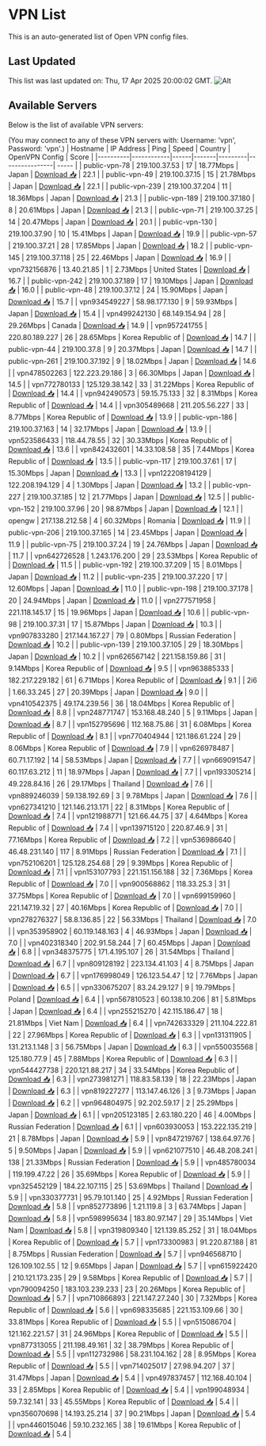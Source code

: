 # VPN List

This is an auto-generated list of Open VPN config files.

## Last Updated

This list was last updated on: Thu, 17 Apr 2025 20:00:02 GMT.
![Alt](https://repobeats.axiom.co/api/embed/186b98318ef1479477931607c1ad7d823f12451f.svg "Repobeats analytics image")

## Available Servers

Below is the list of available VPN servers:

(You may connect to any of these VPN servers with: Username: 'vpn', Password: 'vpn'.)
| Hostname | IP Address | Ping | Speed | Country | OpenVPN Config | Score |
|----------|------------|------|-------|---------|----------------| ----- |
| public-vpn-78 | 219.100.37.53 | 17 | 18.77Mbps | Japan | [Download 📥](./configs/server_0_JP.ovpn) | 22.1 |
| public-vpn-49 | 219.100.37.15 | 15 | 21.78Mbps | Japan | [Download 📥](./configs/server_1_JP.ovpn) | 22.1 |
| public-vpn-239 | 219.100.37.204 | 11 | 18.36Mbps | Japan | [Download 📥](./configs/server_2_JP.ovpn) | 21.3 |
| public-vpn-189 | 219.100.37.180 | 8 | 20.61Mbps | Japan | [Download 📥](./configs/server_3_JP.ovpn) | 21.3 |
| public-vpn-71 | 219.100.37.25 | 14 | 20.47Mbps | Japan | [Download 📥](./configs/server_4_JP.ovpn) | 20.1 |
| public-vpn-130 | 219.100.37.90 | 10 | 15.41Mbps | Japan | [Download 📥](./configs/server_5_JP.ovpn) | 19.9 |
| public-vpn-57 | 219.100.37.21 | 28 | 17.85Mbps | Japan | [Download 📥](./configs/server_6_JP.ovpn) | 18.2 |
| public-vpn-145 | 219.100.37.118 | 25 | 22.46Mbps | Japan | [Download 📥](./configs/server_7_JP.ovpn) | 16.9 |
| vpn732156876 | 13.40.21.85 | 1 | 2.73Mbps | United States | [Download 📥](./configs/server_8_US.ovpn) | 16.7 |
| public-vpn-242 | 219.100.37.189 | 17 | 19.10Mbps | Japan | [Download 📥](./configs/server_9_JP.ovpn) | 16.0 |
| public-vpn-48 | 219.100.37.12 | 24 | 15.90Mbps | Japan | [Download 📥](./configs/server_10_JP.ovpn) | 15.7 |
| vpn934549227 | 58.98.177.130 | 9 | 59.93Mbps | Japan | [Download 📥](./configs/server_11_JP.ovpn) | 15.4 |
| vpn499242130 | 68.149.154.94 | 28 | 29.26Mbps | Canada | [Download 📥](./configs/server_12_CA.ovpn) | 14.9 |
| vpn957241755 | 220.80.189.227 | 26 | 28.65Mbps | Korea Republic of | [Download 📥](./configs/server_13_KR.ovpn) | 14.7 |
| public-vpn-44 | 219.100.37.8 | 9 | 20.37Mbps | Japan | [Download 📥](./configs/server_14_JP.ovpn) | 14.7 |
| public-vpn-261 | 219.100.37.192 | 9 | 18.02Mbps | Japan | [Download 📥](./configs/server_15_JP.ovpn) | 14.6 |
| vpn478502263 | 122.223.29.186 | 3 | 66.30Mbps | Japan | [Download 📥](./configs/server_16_JP.ovpn) | 14.5 |
| vpn772780133 | 125.129.38.142 | 33 | 31.22Mbps | Korea Republic of | [Download 📥](./configs/server_17_KR.ovpn) | 14.4 |
| vpn942490573 | 59.15.75.133 | 32 | 8.31Mbps | Korea Republic of | [Download 📥](./configs/server_18_KR.ovpn) | 14.4 |
| vpn305489668 | 211.205.56.227 | 33 | 8.77Mbps | Korea Republic of | [Download 📥](./configs/server_19_KR.ovpn) | 13.9 |
| public-vpn-186 | 219.100.37.163 | 14 | 32.17Mbps | Japan | [Download 📥](./configs/server_20_JP.ovpn) | 13.9 |
| vpn523586433 | 118.44.78.55 | 32 | 30.33Mbps | Korea Republic of | [Download 📥](./configs/server_21_KR.ovpn) | 13.6 |
| vpn842432601 | 14.33.108.58 | 35 | 7.44Mbps | Korea Republic of | [Download 📥](./configs/server_22_KR.ovpn) | 13.5 |
| public-vpn-117 | 219.100.37.61 | 17 | 15.30Mbps | Japan | [Download 📥](./configs/server_23_JP.ovpn) | 13.3 |
| vpn122208194129 | 122.208.194.129 | 4 | 1.30Mbps | Japan | [Download 📥](./configs/server_24_JP.ovpn) | 13.2 |
| public-vpn-227 | 219.100.37.185 | 12 | 21.77Mbps | Japan | [Download 📥](./configs/server_25_JP.ovpn) | 12.5 |
| public-vpn-152 | 219.100.37.96 | 20 | 98.87Mbps | Japan | [Download 📥](./configs/server_26_JP.ovpn) | 12.1 |
| opengw | 217.138.212.58 | 4 | 60.32Mbps | Romania | [Download 📥](./configs/server_27_RO.ovpn) | 11.9 |
| public-vpn-206 | 219.100.37.165 | 14 | 23.45Mbps | Japan | [Download 📥](./configs/server_28_JP.ovpn) | 11.9 |
| public-vpn-75 | 219.100.37.24 | 19 | 24.76Mbps | Japan | [Download 📥](./configs/server_29_JP.ovpn) | 11.7 |
| vpn642726528 | 1.243.176.200 | 29 | 23.53Mbps | Korea Republic of | [Download 📥](./configs/server_30_KR.ovpn) | 11.5 |
| public-vpn-192 | 219.100.37.209 | 15 | 8.01Mbps | Japan | [Download 📥](./configs/server_31_JP.ovpn) | 11.2 |
| public-vpn-235 | 219.100.37.220 | 17 | 12.60Mbps | Japan | [Download 📥](./configs/server_32_JP.ovpn) | 11.0 |
| public-vpn-198 | 219.100.37.178 | 20 | 24.94Mbps | Japan | [Download 📥](./configs/server_33_JP.ovpn) | 11.0 |
| vpn277571958 | 221.118.145.17 | 15 | 19.96Mbps | Japan | [Download 📥](./configs/server_34_JP.ovpn) | 10.6 |
| public-vpn-98 | 219.100.37.31 | 17 | 15.87Mbps | Japan | [Download 📥](./configs/server_35_JP.ovpn) | 10.3 |
| vpn907833280 | 217.144.167.27 | 79 | 0.80Mbps | Russian Federation | [Download 📥](./configs/server_36_RU.ovpn) | 10.2 |
| public-vpn-139 | 219.100.37.105 | 29 | 18.30Mbps | Japan | [Download 📥](./configs/server_37_JP.ovpn) | 10.2 |
| vpn626567142 | 221.158.159.86 | 31 | 9.14Mbps | Korea Republic of | [Download 📥](./configs/server_38_KR.ovpn) | 9.5 |
| vpn963885333 | 182.217.229.182 | 61 | 6.71Mbps | Korea Republic of | [Download 📥](./configs/server_39_KR.ovpn) | 9.1 |
| 2i6 | 1.66.33.245 | 27 | 20.39Mbps | Japan | [Download 📥](./configs/server_40_JP.ovpn) | 9.0 |
| vpn410542375 | 49.174.239.56 | 36 | 18.04Mbps | Korea Republic of | [Download 📥](./configs/server_41_KR.ovpn) | 8.8 |
| vpn248771747 | 153.168.48.240 | 5 | 9.11Mbps | Japan | [Download 📥](./configs/server_42_JP.ovpn) | 8.7 |
| vpn152795696 | 112.168.75.86 | 31 | 6.08Mbps | Korea Republic of | [Download 📥](./configs/server_43_KR.ovpn) | 8.1 |
| vpn770404944 | 121.186.61.224 | 29 | 8.06Mbps | Korea Republic of | [Download 📥](./configs/server_44_KR.ovpn) | 7.9 |
| vpn626978487 | 60.71.17.192 | 14 | 58.53Mbps | Japan | [Download 📥](./configs/server_45_JP.ovpn) | 7.7 |
| vpn669091547 | 60.117.63.212 | 11 | 18.97Mbps | Japan | [Download 📥](./configs/server_46_JP.ovpn) | 7.7 |
| vpn193305214 | 49.228.84.16 | 26 | 29.17Mbps | Thailand | [Download 📥](./configs/server_47_TH.ovpn) | 7.6 |
| vpn889246039 | 59.138.192.69 | 3 | 9.78Mbps | Japan | [Download 📥](./configs/server_48_JP.ovpn) | 7.6 |
| vpn627341210 | 121.146.213.171 | 22 | 8.31Mbps | Korea Republic of | [Download 📥](./configs/server_49_KR.ovpn) | 7.4 |
| vpn121988771 | 121.66.44.75 | 37 | 4.64Mbps | Korea Republic of | [Download 📥](./configs/server_50_KR.ovpn) | 7.4 |
| vpn139715120 | 220.87.46.9 | 31 | 77.16Mbps | Korea Republic of | [Download 📥](./configs/server_51_KR.ovpn) | 7.2 |
| vpn536986640 | 46.48.231.140 | 117 | 8.91Mbps | Russian Federation | [Download 📥](./configs/server_52_RU.ovpn) | 7.1 |
| vpn752106201 | 125.128.254.68 | 29 | 9.39Mbps | Korea Republic of | [Download 📥](./configs/server_53_KR.ovpn) | 7.1 |
| vpn153107793 | 221.151.156.188 | 32 | 7.36Mbps | Korea Republic of | [Download 📥](./configs/server_54_KR.ovpn) | 7.0 |
| vpn900568862 | 118.33.25.3 | 31 | 37.75Mbps | Korea Republic of | [Download 📥](./configs/server_55_KR.ovpn) | 7.0 |
| vpn699159960 | 221.147.19.32 | 27 | 40.16Mbps | Korea Republic of | [Download 📥](./configs/server_56_KR.ovpn) | 7.0 |
| vpn278276327 | 58.8.136.85 | 22 | 56.33Mbps | Thailand | [Download 📥](./configs/server_57_TH.ovpn) | 7.0 |
| vpn353958902 | 60.119.148.163 | 4 | 46.93Mbps | Japan | [Download 📥](./configs/server_58_JP.ovpn) | 7.0 |
| vpn402318340 | 202.91.58.244 | 7 | 60.45Mbps | Japan | [Download 📥](./configs/server_59_JP.ovpn) | 6.8 |
| vpn348375775 | 171.4.195.107 | 26 | 31.54Mbps | Thailand | [Download 📥](./configs/server_60_TH.ovpn) | 6.7 |
| vpn809128192 | 223.134.41.103 | 4 | 8.75Mbps | Japan | [Download 📥](./configs/server_61_JP.ovpn) | 6.7 |
| vpn176998049 | 126.123.54.47 | 12 | 7.76Mbps | Japan | [Download 📥](./configs/server_62_JP.ovpn) | 6.5 |
| vpn330675207 | 83.24.29.127 | 9 | 19.79Mbps | Poland | [Download 📥](./configs/server_63_PL.ovpn) | 6.4 |
| vpn567810523 | 60.138.10.206 | 81 | 5.81Mbps | Japan | [Download 📥](./configs/server_64_JP.ovpn) | 6.4 |
| vpn255215270 | 42.115.186.47 | 18 | 21.81Mbps | Viet Nam | [Download 📥](./configs/server_65_VN.ovpn) | 6.4 |
| vpn742633329 | 211.104.222.81 | 22 | 27.96Mbps | Korea Republic of | [Download 📥](./configs/server_66_KR.ovpn) | 6.3 |
| vpn131311905 | 131.213.1.148 | 3 | 56.75Mbps | Japan | [Download 📥](./configs/server_67_JP.ovpn) | 6.3 |
| vpn550035568 | 125.180.77.9 | 45 | 7.88Mbps | Korea Republic of | [Download 📥](./configs/server_68_KR.ovpn) | 6.3 |
| vpn544427738 | 220.121.88.217 | 34 | 33.54Mbps | Korea Republic of | [Download 📥](./configs/server_69_KR.ovpn) | 6.3 |
| vpn273981271 | 118.83.58.139 | 18 | 22.23Mbps | Japan | [Download 📥](./configs/server_70_JP.ovpn) | 6.3 |
| vpn819227277 | 113.147.46.126 | 3 | 9.73Mbps | Japan | [Download 📥](./configs/server_71_JP.ovpn) | 6.2 |
| vpn964804975 | 92.202.59.17 | 2 | 25.29Mbps | Japan | [Download 📥](./configs/server_72_JP.ovpn) | 6.1 |
| vpn205123185 | 2.63.180.220 | 46 | 4.00Mbps | Russian Federation | [Download 📥](./configs/server_73_RU.ovpn) | 6.1 |
| vpn603930053 | 153.222.135.219 | 21 | 8.78Mbps | Japan | [Download 📥](./configs/server_74_JP.ovpn) | 5.9 |
| vpn847219767 | 138.64.97.76 | 5 | 9.50Mbps | Japan | [Download 📥](./configs/server_75_JP.ovpn) | 5.9 |
| vpn621077510 | 46.48.208.241 | 138 | 21.33Mbps | Russian Federation | [Download 📥](./configs/server_76_RU.ovpn) | 5.9 |
| vpn485780034 | 119.199.47.22 | 26 | 35.69Mbps | Korea Republic of | [Download 📥](./configs/server_77_KR.ovpn) | 5.9 |
| vpn325452129 | 184.22.107.115 | 25 | 53.69Mbps | Thailand | [Download 📥](./configs/server_78_TH.ovpn) | 5.9 |
| vpn330377731 | 95.79.101.140 | 25 | 4.92Mbps | Russian Federation | [Download 📥](./configs/server_79_RU.ovpn) | 5.8 |
| vpn852773896 | 1.21.119.8 | 3 | 63.74Mbps | Japan | [Download 📥](./configs/server_80_JP.ovpn) | 5.8 |
| vpn598995634 | 183.80.97.147 | 29 | 35.14Mbps | Viet Nam | [Download 📥](./configs/server_81_VN.ovpn) | 5.8 |
| vpn319809340 | 121.139.85.252 | 31 | 18.04Mbps | Korea Republic of | [Download 📥](./configs/server_82_KR.ovpn) | 5.7 |
| vpn173300983 | 91.220.87.188 | 81 | 8.75Mbps | Russian Federation | [Download 📥](./configs/server_83_RU.ovpn) | 5.7 |
| vpn946568710 | 126.109.102.55 | 12 | 9.65Mbps | Japan | [Download 📥](./configs/server_84_JP.ovpn) | 5.7 |
| vpn615922420 | 210.121.173.235 | 29 | 9.58Mbps | Korea Republic of | [Download 📥](./configs/server_85_KR.ovpn) | 5.7 |
| vpn790094250 | 183.103.239.233 | 23 | 20.26Mbps | Korea Republic of | [Download 📥](./configs/server_86_KR.ovpn) | 5.7 |
| vpn710866893 | 221.147.27.240 | 30 | 7.32Mbps | Korea Republic of | [Download 📥](./configs/server_87_KR.ovpn) | 5.6 |
| vpn698335685 | 221.153.109.66 | 30 | 33.81Mbps | Korea Republic of | [Download 📥](./configs/server_88_KR.ovpn) | 5.5 |
| vpn515086704 | 121.162.221.57 | 31 | 24.96Mbps | Korea Republic of | [Download 📥](./configs/server_89_KR.ovpn) | 5.5 |
| vpn877313055 | 211.198.49.161 | 32 | 38.79Mbps | Korea Republic of | [Download 📥](./configs/server_90_KR.ovpn) | 5.5 |
| vpn112732986 | 58.231.104.162 | 28 | 8.95Mbps | Korea Republic of | [Download 📥](./configs/server_91_KR.ovpn) | 5.5 |
| vpn714025017 | 27.98.94.207 | 37 | 31.47Mbps | Japan | [Download 📥](./configs/server_92_JP.ovpn) | 5.4 |
| vpn497837457 | 112.168.40.104 | 33 | 2.85Mbps | Korea Republic of | [Download 📥](./configs/server_93_KR.ovpn) | 5.4 |
| vpn199048934 | 59.7.32.141 | 33 | 45.55Mbps | Korea Republic of | [Download 📥](./configs/server_94_KR.ovpn) | 5.4 |
| vpn356070698 | 14.193.25.214 | 37 | 90.21Mbps | Japan | [Download 📥](./configs/server_95_JP.ovpn) | 5.4 |
| vpn446015046 | 59.10.232.165 | 38 | 19.61Mbps | Korea Republic of | [Download 📥](./configs/server_96_KR.ovpn) | 5.4 |
